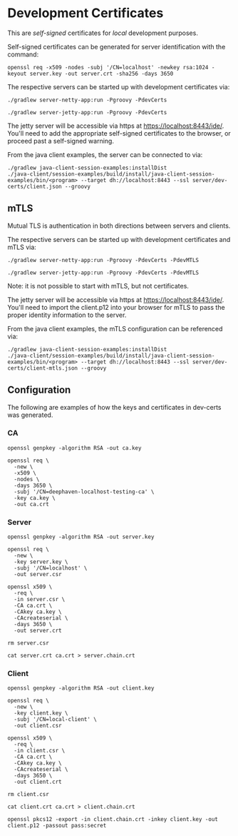 # Development Certificates

This are *self-signed* certificates for *local* development purposes.

Self-signed certificates can be generated for server identification with the command:

```shell
openssl req -x509 -nodes -subj '/CN=localhost' -newkey rsa:1024 -keyout server.key -out server.crt -sha256 -days 3650
```

The respective servers can be started up with development certificates via:

```shell
./gradlew server-netty-app:run -Pgroovy -PdevCerts
```

```shell
./gradlew server-jetty-app:run -Pgroovy -PdevCerts
```

The jetty server will be accessible via https at [https://localhost:8443/ide/](https://localhost:8443/ide/). You'll need
to add the appropriate self-signed certificates to the browser, or proceed past a self-signed warning.

From the java client examples, the server can be connected to via:

```shell
./gradlew java-client-session-examples:installDist
./java-client/session-examples/build/install/java-client-session-examples/bin/<program> --target dh://localhost:8443 --ssl server/dev-certs/client.json --groovy
```

## mTLS

Mutual TLS is authentication in both directions between servers and clients.

The respective servers can be started up with development certificates and mTLS via:

```shell
./gradlew server-netty-app:run -Pgroovy -PdevCerts -PdevMTLS
```

```shell
./gradlew server-jetty-app:run -Pgroovy -PdevCerts -PdevMTLS
```

Note: it is not possible to start with mTLS, but not certificates.

The jetty server will be accessible via https at [https://localhost:8443/ide/](https://localhost:8443/ide/). You'll need
to import the client.p12 into your browser for mTLS to pass the proper identity information to the server.

From the java client examples, the mTLS configuration can be referenced via:

```shell
./gradlew java-client-session-examples:installDist
./java-client/session-examples/build/install/java-client-session-examples/bin/<program> --target dh://localhost:8443 --ssl server/dev-certs/client-mtls.json --groovy
```
## Configuration

The following are examples of how the keys and certificates in dev-certs was generated.

### CA

```shell
openssl genpkey -algorithm RSA -out ca.key 

openssl req \
  -new \
  -x509 \
  -nodes \
  -days 3650 \
  -subj '/CN=deephaven-localhost-testing-ca' \
  -key ca.key \
  -out ca.crt
```

### Server

```shell
openssl genpkey -algorithm RSA -out server.key 

openssl req \
  -new \
  -key server.key \
  -subj '/CN=localhost' \
  -out server.csr
  
openssl x509 \
  -req \
  -in server.csr \
  -CA ca.crt \
  -CAkey ca.key \
  -CAcreateserial \
  -days 3650 \
  -out server.crt

rm server.csr

cat server.crt ca.crt > server.chain.crt
```

### Client

```shell
openssl genpkey -algorithm RSA -out client.key 

openssl req \
  -new \
  -key client.key \
  -subj '/CN=local-client' \
  -out client.csr
  
openssl x509 \
  -req \
  -in client.csr \
  -CA ca.crt \
  -CAkey ca.key \
  -CAcreateserial \
  -days 3650 \
  -out client.crt
  
rm client.csr

cat client.crt ca.crt > client.chain.crt

openssl pkcs12 -export -in client.chain.crt -inkey client.key -out client.p12 -passout pass:secret
```
